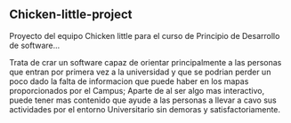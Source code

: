 ## Chicken-little-project

Proyecto del equipo Chicken little para el curso de Principio de Desarrollo de software...

Trata de crar un software capaz de orientar principalmente a las personas que entran por primera vez a la universidad y que se podrian perder un poco dado la falta de informacion que puede haber en los mapas proporcionados por el Campus; Aparte de al ser algo mas interactivo, puede tener mas contenido que ayude a las personas a llevar a cavo sus actividades por el entorno Universitario sin demoras y satisfactoriamente.
